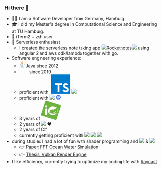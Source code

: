 ### Hi there 👋
- 👨‍💻 I am a Software Developer from Germany, Hamburg.
- 🎓 I did my Master's degree in Computational Science and Engineering at TU Hamburg.
- 🚀 iTerm2 + zsh user
- 🦾 Serverless enthusiast
  - I created the serverless note taking app <img src="https://www.takeniftynotes.net/assets/128x128.png" width="16"/>[Rocketnotes](https://www.takeniftynotes.net)<img src="https://www.takeniftynotes.net/assets/128x128.png" width="16"/> using angular 2 and aws cdk/lambda together with go. 
- Software engineering experience:
  - <img src="https://raw.githubusercontent.com/gilbarbara/logos/master/logos/java.svg" width="16"/> Java since 2012
  - <img src="https://raw.githubusercontent.com/gilbarbara/logos/master/logos/aws.svg" width="28" height="16"/> since 2019
  - proficient with <img src="https://raw.githubusercontent.com/gilbarbara/logos/master/logos/angular.svg" alt="" width="56"/> <img src="https://raw.githubusercontent.com/gilbarbara/logos/master/logos/typescript.svg" width="62"/> <img src="https://raw.githubusercontent.com/gilbarbara/logos/master/logos/javascript.svg" width="16"/>
  - proficient with <img src="https://raw.githubusercontent.com/gilbarbara/logos/master/logos/docker.svg" width="60"/> <img src="https://raw.githubusercontent.com/gilbarbara/logos/master/logos/kubernetes.svg" width="16"/>
  - 3 years of <img src="https://raw.githubusercontent.com/gilbarbara/logos/master/logos/spring.svg" width="64"/>
  - 2 years of <img src="https://raw.githubusercontent.com/gilbarbara/logos/master/logos/kotlin.svg" width="56"/> ❤️
  - 2 years of C#
  - currently getting proficient with <img src="https://raw.githubusercontent.com/gilbarbara/logos/master/logos/go.svg" width="38"/> <img src="https://raw.githubusercontent.com/gilbarbara/logos/master/logos/vue.svg" width="16"/> <img src="https://raw.githubusercontent.com/gilbarbara/logos/master/logos/python.svg" width="14"/>
 - during studies I had a lot of fun with shader programming and <img src="https://raw.githubusercontent.com/gilbarbara/logos/master/logos/opengl.svg" width="38"/> & <img src="https://raw.githubusercontent.com/gilbarbara/logos/master/logos/vulkan.svg" width="48"/>
   - 👉 [Paper: FFT Ocean Water Simulation](https://tore.tuhh.de/handle/11420/1439?locale=en)
   - 👉 [Thesis: Vulkan Render Engine](https://www.grin.com/document/456305)
 - I like efficiency, currently trying to optimize my coding life with [Raycast](https://github.com/raycast)
<!--
**fynnfluegge/fynnfluegge** is a ✨ _special_ ✨ repository because its `README.md` (this file) appears on your GitHub profile.

Here are some ideas to get you started:

- 🔭 I’m currently working on ...
- 🌱 I’m currently learning ...
- 👯 I’m looking to collaborate on ...
- 🤔 I’m looking for help with ...
- 💬 Ask me about ...
- 📫 How to reach me: ...
- 😄 Pronouns: ...
- ⚡ Fun fact: ...
-->
